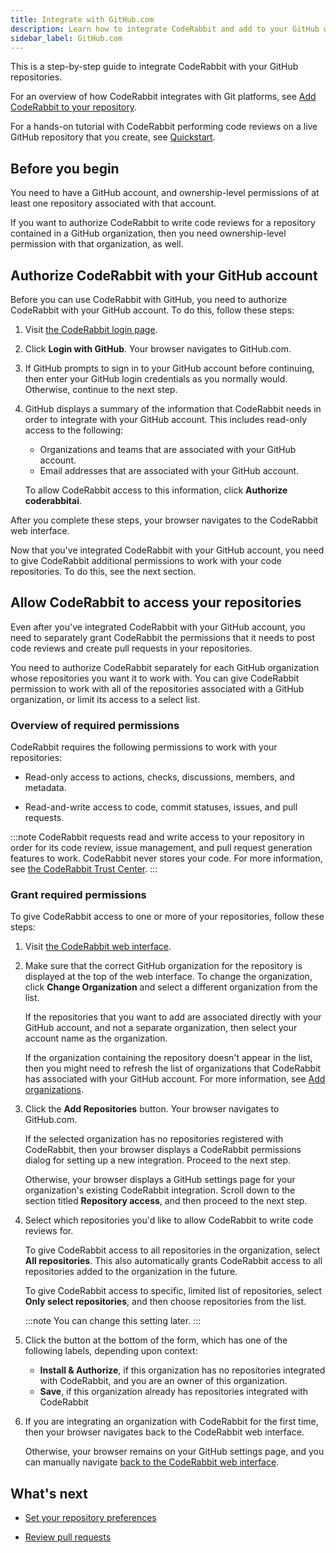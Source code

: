```yaml
---
title: Integrate with GitHub.com
description: Learn how to integrate CodeRabbit and add to your GitHub workflow.
sidebar_label: GitHub.com
---
```


This is a step-by-step guide to integrate CodeRabbit with your GitHub repositories.

For an overview of how CodeRabbit integrates with Git platforms, see
[Add CodeRabbit to your repository](/platforms).

For a hands-on tutorial with CodeRabbit performing code reviews on a live
GitHub repository that you create, see [Quickstart](/getting-started/quickstart).

## Before you begin

You need to have a GitHub account, and ownership-level permissions of at least one repository associated with that account.

If you want to authorize CodeRabbit to write code reviews for a repository contained in a GitHub organization, then you need ownership-level permission with that organization, as well.

## Authorize CodeRabbit with your GitHub account

Before you can use CodeRabbit with GitHub, you need to
authorize CodeRabbit with your GitHub account. To do this, follow these steps:

1. Visit [the CodeRabbit login page](https://app.coderabbit.ai/login).

1. Click **Login with GitHub**. Your browser navigates to GitHub.com.

1. If GitHub prompts to sign in to your GitHub account before continuing, then enter your GitHub login credentials as you normally would. Otherwise, continue to the next step.

1. GitHub displays a summary of the information that CodeRabbit needs in order to integrate with your
   GitHub account. This includes read-only access to the following:

   - Organizations and teams that are associated with your GitHub account.
   - Email addresses that are associated with your GitHub account.

   To allow CodeRabbit access to this information, click **Authorize coderabbitai**.

After you complete these steps, your browser navigates to the CodeRabbit web interface.

Now that you've integrated CodeRabbit with your GitHub account, you need to give CodeRabbit additional permissions to work with your code repositories. To do this, see the next section.

## Allow CodeRabbit to access your repositories

Even after you've integrated CodeRabbit with your GitHub account, you need to
separately grant CodeRabbit the permissions that it needs to post code reviews and
create pull requests in your repositories.

You need to authorize CodeRabbit separately for each GitHub organization whose repositories you want it to work with. You can give CodeRabbit permission to
work with all of the repositories associated with a GitHub organization, or limit its access to a select list.

### Overview of required permissions

CodeRabbit requires the following permissions to work with your repositories:

- Read-only access to actions, checks, discussions, members, and metadata.

- Read-and-write access to code, commit statuses, issues, and pull requests.

:::note
CodeRabbit requests read and write access to your repository in order for its code review, issue management, and pull request generation features to work. CodeRabbit never stores your code. For more information, see [the CodeRabbit Trust Center](https://trust.coderabbit.ai).
:::

### Grant required permissions

To give CodeRabbit access to one or more of your repositories, follow these steps:

1. Visit [the CodeRabbit web interface](https://app.coderabbit.ai/settings/repositories).

1. Make sure that the correct GitHub organization for the repository is displayed
   at the top of the web interface. To change the organization, click **Change
   Organization** and select a different organization from the list.

   If the repositories that you want to add are associated directly with your GitHub account, and not a separate organization, then select your account name as the organization.

   If the organization containing the repository doesn't appear in the list, then you might
   need to refresh the list of organizations that CodeRabbit has associated with your
   GitHub account. For more information, see [Add organizations](/getting-started/adding-organizations).

1. Click the **Add Repositories** button. Your browser navigates to GitHub.com.

   If the selected organization has no repositories registered with CodeRabbit, then your browser displays a CodeRabbit permissions dialog for setting up a new integration. Proceed to the next step.

   Otherwise, your browser displays a GitHub settings page for your organization's existing CodeRabbit integration. Scroll down to the section titled **Repository access**, and then proceed to the next step.

1. Select which repositories you'd like to allow CodeRabbit to write code reviews for.

   To give CodeRabbit access to all repositories in the organization, select **All repositories**. This also automatically grants CodeRabbit access to all repositories added to the organization in the future.

   To give CodeRabbit access to specific, limited list of repositories, select **Only select repositories**, and then choose repositories from the list.

   :::note
   You can change this setting later.
   :::

1. Click the button at the bottom of the form, which has one of the following labels, depending upon context:

   - **Install & Authorize**, if this organization has no repositories integrated with CodeRabbit, and you are an owner of this organization.
   - **Save**, if this organization already has repositories integrated with CodeRabbit

1. If you are integrating an organization with CodeRabbit for the first time, then your browser navigates back to the CodeRabbit web interface.

   Otherwise, your browser remains on your GitHub settings page, and you can manually navigate [back to the CodeRabbit web interface](https://app.coderabbit.ai/settings/repositories).

## What's next

- [Set your repository preferences](/guides/repository-settings)

- [Review pull requests](/guides/code-review-overview)
